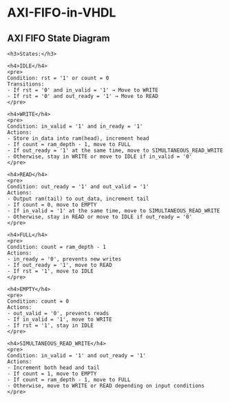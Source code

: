 # AXI-FIFO-in-VHDL

<body>
    <h2>AXI FIFO State Diagram</h2>
    
    <h3>States:</h3>
    
    <h4>IDLE</h4>
    <pre>
    Condition: rst = '1' or count = 0
    Transitions:
    - If rst = '0' and in_valid = '1' → Move to WRITE
    - If rst = '0' and out_ready = '1' → Move to READ
    </pre>

    <h4>WRITE</h4>
    <pre>
    Condition: in_valid = '1' and in_ready = '1'
    Actions:
    - Store in_data into ram(head), increment head
    - If count = ram_depth - 1, move to FULL
    - If out_ready = '1' at the same time, move to SIMULTANEOUS_READ_WRITE
    - Otherwise, stay in WRITE or move to IDLE if in_valid = '0'
    </pre>

    <h4>READ</h4>
    <pre>
    Condition: out_ready = '1' and out_valid = '1'
    Actions:
    - Output ram(tail) to out_data, increment tail
    - If count = 0, move to EMPTY
    - If in_valid = '1' at the same time, move to SIMULTANEOUS_READ_WRITE
    - Otherwise, stay in READ or move to IDLE if out_ready = '0'
    </pre>

    <h4>FULL</h4>
    <pre>
    Condition: count = ram_depth - 1
    Actions:
    - in_ready = '0', prevents new writes
    - If out_ready = '1', move to READ
    - If rst = '1', move to IDLE
    </pre>

    <h4>EMPTY</h4>
    <pre>
    Condition: count = 0
    Actions:
    - out_valid = '0', prevents reads
    - If in_valid = '1', move to WRITE
    - If rst = '1', stay in IDLE
    </pre>

    <h4>SIMULTANEOUS_READ_WRITE</h4>
    <pre>
    Condition: in_valid = '1' and out_ready = '1'
    Actions:
    - Increment both head and tail
    - If count = 1, move to EMPTY
    - If count = ram_depth - 1, move to FULL
    - Otherwise, move to WRITE or READ depending on input conditions
    </pre>
</body>
</html>
